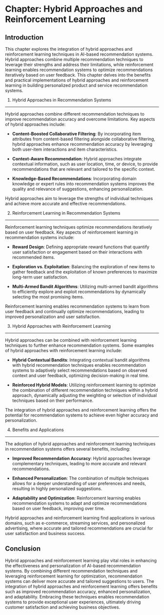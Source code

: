 Chapter: Hybrid Approaches and Reinforcement Learning
=====================================================

Introduction
------------

This chapter explores the integration of hybrid approaches and reinforcement learning techniques in AI-based recommendation systems. Hybrid approaches combine multiple recommendation techniques to leverage their strengths and address their limitations, while reinforcement learning enables recommendation systems to optimize recommendations iteratively based on user feedback. This chapter delves into the benefits and practical implementations of hybrid approaches and reinforcement learning in building personalized product and service recommendation systems.

1. Hybrid Approaches in Recommendation Systems
----------------------------------------------

Hybrid approaches combine different recommendation techniques to improve recommendation accuracy and overcome limitations. Key aspects of hybrid approaches include:

* **Content-Boosted Collaborative Filtering**: By incorporating item attributes from content-based filtering alongside collaborative filtering, hybrid approaches enhance recommendation accuracy by leveraging both user-item interactions and item characteristics.

* **Context-Aware Recommendation**: Hybrid approaches integrate contextual information, such as user location, time, or device, to provide recommendations that are relevant and tailored to the specific context.

* **Knowledge-Based Recommendations**: Incorporating domain knowledge or expert rules into recommendation systems improves the quality and relevance of suggestions, enhancing personalization.

Hybrid approaches aim to leverage the strengths of individual techniques and achieve more accurate and effective recommendations.

2. Reinforcement Learning in Recommendation Systems
---------------------------------------------------

Reinforcement learning techniques optimize recommendations iteratively based on user feedback. Key aspects of reinforcement learning in recommendation systems include:

* **Reward Design**: Defining appropriate reward functions that quantify user satisfaction or engagement based on their interactions with recommended items.

* **Exploration vs. Exploitation**: Balancing the exploration of new items to gather feedback and the exploitation of known preferences to maximize long-term user satisfaction.

* **Multi-Armed Bandit Algorithms**: Utilizing multi-armed bandit algorithms to efficiently explore and exploit recommendations by dynamically selecting the most promising items.

Reinforcement learning enables recommendation systems to learn from user feedback and continually optimize recommendations, leading to improved personalization and user satisfaction.

3. Hybrid Approaches with Reinforcement Learning
------------------------------------------------

Hybrid approaches can be combined with reinforcement learning techniques to further enhance recommendation systems. Some examples of hybrid approaches with reinforcement learning include:

* **Hybrid Contextual Bandits**: Integrating contextual bandit algorithms with hybrid recommendation techniques enables recommendation systems to adaptively select recommendations based on observed context and user feedback, optimizing decision-making in real time.

* **Reinforced Hybrid Models**: Utilizing reinforcement learning to optimize the combination of different recommendation techniques within a hybrid approach, dynamically adjusting the weighting or selection of individual techniques based on their performance.

The integration of hybrid approaches and reinforcement learning offers the potential for recommendation systems to achieve even higher accuracy and personalization.

4. Benefits and Applications
----------------------------

The adoption of hybrid approaches and reinforcement learning techniques in recommendation systems offers several benefits, including:

* **Improved Recommendation Accuracy**: Hybrid approaches leverage complementary techniques, leading to more accurate and relevant recommendations.

* **Enhanced Personalization**: The combination of multiple techniques allows for a deeper understanding of user preferences and needs, resulting in highly personalized suggestions.

* **Adaptability and Optimization**: Reinforcement learning enables recommendation systems to adapt and optimize recommendations based on user feedback, improving over time.

Hybrid approaches and reinforcement learning find applications in various domains, such as e-commerce, streaming services, and personalized advertising, where accurate and tailored recommendations are crucial for user satisfaction and business success.

Conclusion
----------

Hybrid approaches and reinforcement learning play vital roles in enhancing the effectiveness and personalization of AI-based recommendation systems. By combining different recommendation techniques and leveraging reinforcement learning for optimization, recommendation systems can deliver more accurate and tailored suggestions to users. The integration of hybrid approaches and reinforcement learning offers benefits such as improved recommendation accuracy, enhanced personalization, and adaptability. Embracing these techniques enables recommendation systems to provide exceptional user experiences, ultimately driving customer satisfaction and achieving business objectives.
